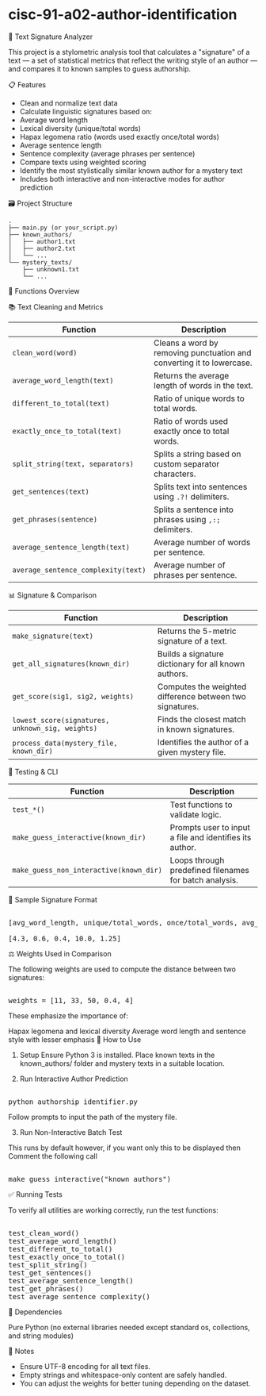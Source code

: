 # cisc-91-a02-author-identification

🧠 Text Signature Analyzer

This project is a stylometric analysis tool that calculates a "signature" of a text — a set of statistical metrics that reflect the writing style of an author — and compares it to known samples to guess authorship.

📋 Features

- Clean and normalize text data
- Calculate linguistic signatures based on:
- Average word length
- Lexical diversity (unique/total words)
- Hapax legomena ratio (words used exactly once/total words)
- Average sentence length
- Sentence complexity (average phrases per sentence)
- Compare texts using weighted scoring
- Identify the most stylistically similar known author for a mystery text
- Includes both interactive and non-interactive modes for author prediction

🗃️ Project Structure

```
.
├── main.py (or your_script.py)
├── known_authors/
│   ├── author1.txt
│   ├── author2.txt
│   └── ...
└── mystery_texts/
    ├── unknown1.txt
    └── ...

```

🔧 Functions Overview

📚 Text Cleaning and Metrics

| Function                            | Description                                                           |
| ----------------------------------- | --------------------------------------------------------------------- |
| `clean_word(word)`                  | Cleans a word by removing punctuation and converting it to lowercase. |
| `average_word_length(text)`         | Returns the average length of words in the text.                      |
| `different_to_total(text)`          | Ratio of unique words to total words.                                 |
| `exactly_once_to_total(text)`       | Ratio of words used exactly once to total words.                      |
| `split_string(text, separators)`    | Splits a string based on custom separator characters.                 |
| `get_sentences(text)`               | Splits text into sentences using `.?!` delimiters.                    |
| `get_phrases(sentence)`             | Splits a sentence into phrases using `,:;` delimiters.                |
| `average_sentence_length(text)`     | Average number of words per sentence.                                 |
| `average_sentence_complexity(text)` | Average number of phrases per sentence.                               |


📊 Signature & Comparison

| Function                                         | Description                                              |
| ------------------------------------------------ | -------------------------------------------------------- |
| `make_signature(text)`                           | Returns the 5-metric signature of a text.                |
| `get_all_signatures(known_dir)`                  | Builds a signature dictionary for all known authors.     |
| `get_score(sig1, sig2, weights)`                 | Computes the weighted difference between two signatures. |
| `lowest_score(signatures, unknown_sig, weights)` | Finds the closest match in known signatures.             |
| `process_data(mystery_file, known_dir)`          | Identifies the author of a given mystery file.           |


🧪 Testing & CLI

| Function                                | Description                                             |
| --------------------------------------- | ------------------------------------------------------- |
| `test_*()`                              | Test functions to validate logic.                       |
| `make_guess_interactive(known_dir)`     | Prompts user to input a file and identifies its author. |
| `make_guess_non_interactive(known_dir)` | Loops through predefined filenames for batch analysis.  |

🧪 Sample Signature Format
<pre> 
[avg_word_length, unique/total_words, once/total_words, avg_sentence_len, sentence_complexity]

[4.3, 0.6, 0.4, 10.0, 1.25]
</pre>

⚖️ Weights Used in Comparison

The following weights are used to compute the distance between two signatures:
<pre> 
weights = [11, 33, 50, 0.4, 4]
</pre>
These emphasize the importance of:

Hapax legomena and lexical diversity
Average word length and sentence style with lesser emphasis
🚀 How to Use

1. Setup
Ensure Python 3 is installed. Place known texts in the known_authors/ folder and mystery texts in a suitable location.

2. Run Interactive Author Prediction
<pre> 
python authorship_identifier.py
</pre>
Follow prompts to input the path of the mystery file.

3. Run Non-Interactive Batch Test
   
This runs by default however, if you want only this to be displayed then
Comment the following call  
<pre> 
make_guess_interactive("known_authors") 
</pre>

✅ Running Tests

To verify all utilities are working correctly, run the test functions:
<pre> 
test_clean_word()
test_average_word_length()
test_different_to_total()
test_exactly_once_to_total()
test_split_string()
test_get_sentences()
test_average_sentence_length()
test_get_phrases()
test_average_sentence_complexity()
</pre>

📎 Dependencies

Pure Python (no external libraries needed except standard os, collections, and string modules)

📌 Notes

- Ensure UTF-8 encoding for all text files.
- Empty strings and whitespace-only content are safely handled.
- You can adjust the weights for better tuning depending on the dataset.
